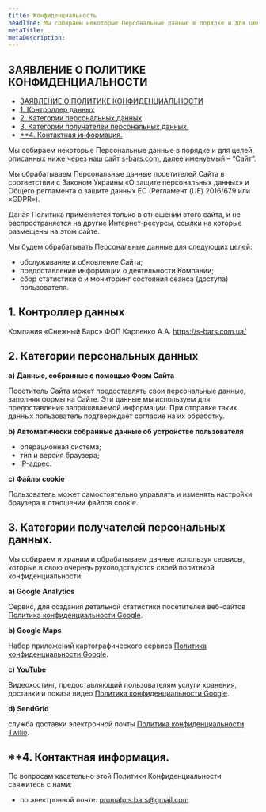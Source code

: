 ```yaml
---
title: Конфиденциальность 
headline: Мы собираем некоторые Персональные данные в порядке и для целей, описанных ниже через наш сайт s-bars.com, далее именуемый «Сайт». 
metaTitle: 
metaDescription: 
---
```


## ЗАЯВЛЕНИЕ О ПОЛИТИКЕ КОНФИДЕНЦИАЛЬНОСТИ 

- [ЗАЯВЛЕНИЕ О ПОЛИТИКЕ КОНФИДЕНЦИАЛЬНОСТИ](#заявление-о-политике-конфиденциальности)
- [1\. Контроллер данных](#1-контроллер-данных)
- [2\. Категории персональных данных](#2-категории-персональных-данных)
- [3\. Категории получателей персональных данных.](#3-категории-получателей-персональных-данных)
- [**4\. Контактная информация.](#4-контактная-информация)


Мы собираем некоторые Персональные данные в порядке и для целей, описанных ниже через наш сайт [s-bars.com](/ru/), далее именуемый – “Сайт”.

Мы обрабатываем Персональные данные посетителей Сайта в соответствии с Законом Украины «О защите персональных данных» и Общего регламента о защите данных ЕС (Регламент (UE) 2016/679 или «GDPR»).

Даная Политика применяется только в отношении этого сайта, и не распространяется на другие Интернет-ресурсы, ссылки на которые размещены на этом сайте.

Мы будем обрабатывать Персональные данные для следующих целей:

- обслуживание и обновление Сайта;
- предоставление информации о деятельности Компании;
- сбор статистики о и мониторинг состояния сеанса (доступа) пользователя.

## 1\. Контроллер данных

Компания «Снежный Барс»
ФОП Карпенко А.А.
https://s-bars.com.ua/ 

## 2\. Категории персональных данных

**a) Данные, собранные с помощью Форм Сайта**

Посетитель Сайта может предоставлять свои персональные данные, заполняя формы на Сайте. Эти данные мы используем для предоставления запрашиваемой информации. При отправке таких данных пользователь подтверждает согласие на их обработку.

**b) Автоматически собранные данные об устройстве пользователя**

- операционная система;
- тип и версия браузера;
- IP-адрес. 

**c) Файлы cookie**

Пользователь может самостоятельно управлять и изменять настройки браузера в отношении файлов cookie. 

## 3\. Категории получателей персональных данных.

Мы собираем и храним и обрабатываем данные используя сервисы, которые в свою очередь руководствуются своей политикой конфиденциальности:  

**a) Google Analytics**

Сервис, для создания детальной статистики посетителей веб-сайтов [Политика конфиденциальности Google](https://policies.google.com/privacy).  

**b) Google Maps**

Набор приложений картографического сервиса [Политика конфиденциальности Google](https://policies.google.com/privacy).  

**c) YouTube**

Видеохостинг, предоставляющий пользователям услуги хранения, доставки и показа видео [Политика конфиденциальности Google](https://policies.google.com/privacy).

**d) SendGrid**

служба доставки электронной почты [Политика конфиденциальности Twilio](https://www.twilio.com/legal/privacy).

## **4\. Контактная информация.

По вопросам касательно этой Политики Конфиденциальности свяжитесь с нами:

- по электронной почте: [promalp.s.bars@gmail.com](mailto:promalp.s.bars@gmail.com)
